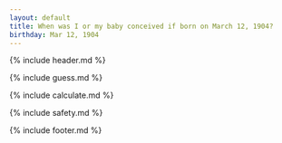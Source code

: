 ```yaml
---
layout: default
title: When was I or my baby conceived if born on March 12, 1904?
birthday: Mar 12, 1904
---
```


{% include header.md %}

{% include guess.md %}

{% include calculate.md %}

{% include safety.md %}

{% include footer.md %}



